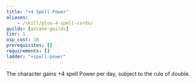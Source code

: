 ```yaml
---
title: "+4 Spell Power"
aliases:
    - /skill/plus-4-spell-cards/
guilds: [arcane-guilds]
tier: 1
osp_cost: 10
prerequisites: []
requirements: []
ladder: "+spell-power"
---
```

The character gains +4 spell Power per day, subject to the rule of double.